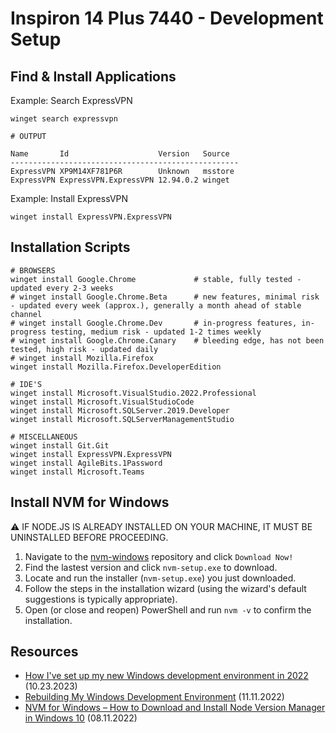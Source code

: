 # Inspiron 14 Plus 7440 - Development Setup

## Find & Install Applications

Example: Search ExpressVPN

```
winget search expressvpn
```

```
# OUTPUT

Name       Id                    Version   Source
---------------------------------------------------
ExpressVPN XP9M14XF781P6R        Unknown   msstore
ExpressVPN ExpressVPN.ExpressVPN 12.94.0.2 winget
```

Example: Install ExpressVPN

```
winget install ExpressVPN.ExpressVPN
```

## Installation Scripts

```
# BROWSERS
winget install Google.Chrome             # stable, fully tested - updated every 2-3 weeks
# winget install Google.Chrome.Beta      # new features, minimal risk - updated every week (approx.), generally a month ahead of stable channel 
# winget install Google.Chrome.Dev       # in-progress features, in-progress testing, medium risk - updated 1-2 times weekly
# winget install Google.Chrome.Canary    # bleeding edge, has not been tested, high risk - updated daily
# winget install Mozilla.Firefox
winget install Mozilla.Firefox.DeveloperEdition

# IDE'S
winget install Microsoft.VisualStudio.2022.Professional
winget install Microsoft.VisualStudioCode
winget install Microsoft.SQLServer.2019.Developer
winget install Microsoft.SQLServerManagementStudio

# MISCELLANEOUS
winget install Git.Git
winget install ExpressVPN.ExpressVPN
winget install AgileBits.1Password
winget install Microsoft.Teams
```

## Install NVM for Windows

⚠️ IF NODE.JS IS ALREADY INSTALLED ON YOUR MACHINE, IT MUST BE UNINSTALLED BEFORE PROCEEDING.

1. Navigate to the [nvm-windows](https://github.com/coreybutler/nvm-windows) repository and click `Download Now!`
2. Find the lastest version and click `nvm-setup.exe` to download.
3. Locate and run the installer (`nvm-setup.exe`) you just downloaded.
4. Follow the steps in the installation wizard (using the wizard's default suggestions is typically appropriate).
5. Open (or close and reopen) PowerShell and run `nvm -v` to confirm the installation.

## Resources

- [How I've set up my new Windows development environment in 2022](https://timdeschryver.dev/blog/how-i-have-set-up-my-new-windows-development-environment-in-2022) (10.23.2023)
- [Rebuilding My Windows Development Environment](https://jasontaylor.dev/rebuilding-my-windows-development-environment/) (11.11.2022)
- [NVM for Windows – How to Download and Install Node Version Manager in Windows 10](https://www.freecodecamp.org/news/nvm-for-windows-how-to-download-and-install-node-version-manager-in-windows-10/) (08.11.2022)



